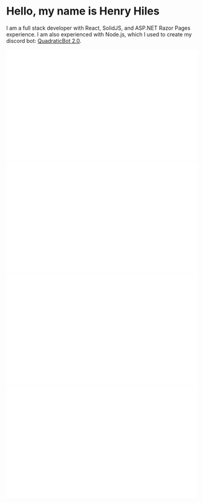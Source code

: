 # Hello, my name is Henry Hiles
I am a full stack developer with React, SolidJS, and ASP.NET Razor Pages experience. I am also experienced with Node.js, which I used to create my discord bot: [QuadraticBot 2.0](https://github.com/Henry-Hiles/QuadraticBot2.0).

![](https://raw.githubusercontent.com/Henry-Hiles/github-stats/master/generated/overview.svg#gh-dark-mode-only)
![](https://raw.githubusercontent.com/Henry-Hiles/github-stats/master/generated/overview.svg#gh-light-mode-only)
![](https://raw.githubusercontent.com/Henry-Hiles/github-stats/master/generated/languages.svg#gh-dark-mode-only)
![](https://raw.githubusercontent.com/Henry-Hiles/github-stats/master/generated/languages.svg#gh-light-mode-only)
